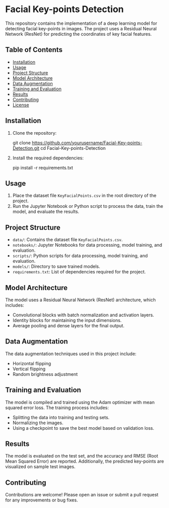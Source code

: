 
# Facial Key-points Detection

This repository contains the implementation of a deep learning model for detecting facial key-points in images. The project uses a Residual Neural Network (ResNet) for predicting the coordinates of key facial features.

## Table of Contents
- [Installation](#installation)
- [Usage](#usage)
- [Project Structure](#project-structure)
- [Model Architecture](#model-architecture)
- [Data Augmentation](#data-augmentation)
- [Training and Evaluation](#training-and-evaluation)
- [Results](#results)
- [Contributing](#contributing)
- [License](#license)

## Installation

1. Clone the repository:
 
    git clone https://github.com/yourusername/Facial-Key-points-Detection.git
    cd Facial-Key-points-Detection


2. Install the required dependencies:

    pip install -r requirements.txt


## Usage

1. Place the dataset file `KeyFacialPoints.csv` in the root directory of the project.
2. Run the Jupyter Notebook or Python script to process the data, train the model, and evaluate the results.

## Project Structure

- `data/`: Contains the dataset file `KeyFacialPoints.csv`.
- `notebooks/`: Jupyter Notebooks for data processing, model training, and evaluation.
- `scripts/`: Python scripts for data processing, model training, and evaluation.
- `models/`: Directory to save trained models.
- `requirements.txt`: List of dependencies required for the project.

## Model Architecture

The model uses a Residual Neural Network (ResNet) architecture, which includes:
- Convolutional blocks with batch normalization and activation layers.
- Identity blocks for maintaining the input dimensions.
- Average pooling and dense layers for the final output.

## Data Augmentation

The data augmentation techniques used in this project include:
- Horizontal flipping
- Vertical flipping
- Random brightness adjustment

## Training and Evaluation

The model is compiled and trained using the Adam optimizer with mean squared error loss. The training process includes:
- Splitting the data into training and testing sets.
- Normalizing the images.
- Using a checkpoint to save the best model based on validation loss.

## Results

The model is evaluated on the test set, and the accuracy and RMSE (Root Mean Squared Error) are reported. Additionally, the predicted key-points are visualized on sample test images.

## Contributing

Contributions are welcome! Please open an issue or submit a pull request for any improvements or bug fixes.
